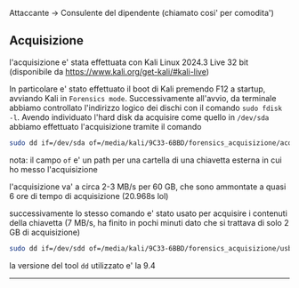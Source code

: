 Attaccante -> Consulente del dipendente (chiamato cosi' per comodita')
## Acquisizione

l'acquisizione e' stata effettuata con Kali Linux 2024.3 Live 32 bit (disponibile da https://www.kali.org/get-kali/#kali-live)

In particolare e' stato effettuato il boot di Kali premendo F12 a startup, avviando Kali in `Forensics mode`.
Successivamente all'avvio, da terminale abbiamo controllato l'indirizzo logico dei dischi con il comando `sudo fdisk -l`.
Avendo individuato l'hard disk da acquisire come quello in `/dev/sda` abbiamo effettuato l'acquisizione tramite il comando

```bash
sudo dd if=/dev/sda of=/media/kali/9C33-6BBD/forensics_acquisizione/acq.img bs=512 conv=noerror,sync status=progress iflag=fullblock
```
nota: il campo `of` e' un path per una cartella di una chiavetta esterna in cui ho messo l'acquisizione

l'acquisizione va' a circa 2-3 MB/s per 60 GB, che sono ammontate a quasi 6 ore di tempo di acquisizione (20.968s lol)

successivamente lo stesso comando e' stato usato per acquisire i contenuti della chiavetta (7 MB/s, ha finito in pochi minuti dato che si trattava di solo 2 GB di acquisizione)
```bash
sudo dd if=/dev/sdd of=/media/kali/9C33-6BBD/forensics_acquisizione/usb.img bs=512 conv=noerror,sync status=progress iflag=fullblock
```

la versione del tool `dd` utilizzato e' la 9.4

---

